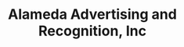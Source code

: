 ---
title: "Alameda Advertising and Recognition, Inc"
url: /alameda/alameda-advertising-and-recognition-inc/
shop: Pokal
---